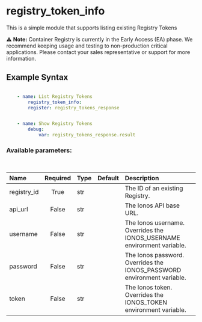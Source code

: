 # registry_token_info

This is a simple module that supports listing existing Registry Tokens

⚠️ **Note:** Container Registry is currently in the Early Access (EA) phase. We recommend keeping usage and testing to non-production critical applications. Please contact your sales representative or support for more information.

## Example Syntax


```yaml

    - name: List Registry Tokens
        registry_token_info:
        register: registry_tokens_response


    - name: Show Registry Tokens
        debug:
            var: registry_tokens_response.result

```
### Available parameters:
&nbsp;

| Name | Required | Type | Default | Description |
| :--- | :---: | :--- | :--- | :--- |
| registry_id | True | str |  | The ID of an existing Registry. |
| api_url | False | str |  | The Ionos API base URL. |
| username | False | str |  | The Ionos username. Overrides the IONOS_USERNAME environment variable. |
| password | False | str |  | The Ionos password. Overrides the IONOS_PASSWORD environment variable. |
| token | False | str |  | The Ionos token. Overrides the IONOS_TOKEN environment variable. |
